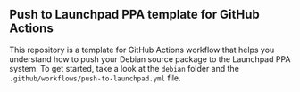 ## Push to Launchpad PPA template for GitHub Actions
This repository is a template for GitHub Actions workflow that helps you understand how to push your Debian source package to the Launchpad PPA system. To get started, take a look at the `debian` folder and the `.github/workflows/push-to-launchpad.yml` file.
